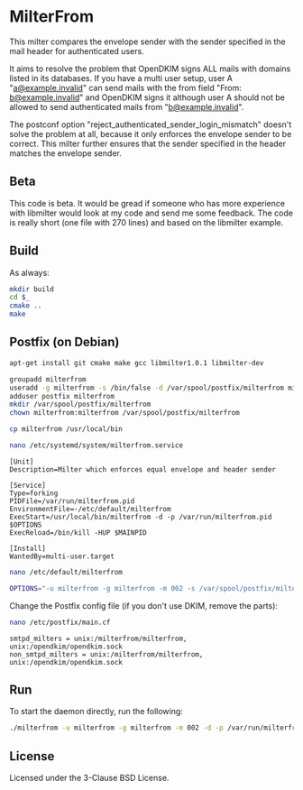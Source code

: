 # MilterFrom
This milter compares the envelope sender with the sender specified in the mail header for authenticated users.

It aims to resolve the problem that OpenDKIM signs ALL mails with domains listed in its databases. If you have a multi user setup, user A "a@example.invalid" can send mails with the from field "From: b@example.invalid" and OpenDKIM signs it although user A should not be allowed to send authenticated mails from "b@example.invalid".

The postconf option "reject_authenticated_sender_login_mismatch" doesn't solve the problem at all, because it only enforces the envelope sender to be correct. This milter further ensures that the sender specified in the header matches the envelope sender.

## Beta
This code is beta. It would be gread if someone who has more experience with libmilter would look at my code and send me some feedback. The code is really short (one file with 270 lines) and based on the libmilter example. 

## Build
As always:
```bash
mkdir build
cd $_
cmake ..
make
```

## Postfix (on Debian)
```bash
apt-get install git cmake make gcc libmilter1.0.1 libmilter-dev
```

```bash
groupadd milterfrom
useradd -g milterfrom -s /bin/false -d /var/spool/postfix/milterfrom milterfrom
adduser postfix milterfrom
mkdir /var/spool/postfix/milterfrom
chown milterfrom:milterfrom /var/spool/postfix/milterfrom
```

```bash
cp milterfrom /usr/local/bin
```
```bash
nano /etc/systemd/system/milterfrom.service
```
```
[Unit]
Description=Milter which enforces equal envelope and header sender

[Service]
Type=forking
PIDFile=/var/run/milterfrom.pid
EnvironmentFile=-/etc/default/milterfrom
ExecStart=/usr/local/bin/milterfrom -d -p /var/run/milterfrom.pid $OPTIONS
ExecReload=/bin/kill -HUP $MAINPID

[Install]
WantedBy=multi-user.target
```
```bash
nano /etc/default/milterfrom
```
```bash
OPTIONS="-u milterfrom -g milterfrom -m 002 -s /var/spool/postfix/milterfrom/milterfrom"
```

Change the Postfix config file (if you don't use DKIM, remove the parts):
```bash
nano /etc/postfix/main.cf
```
```
smtpd_milters = unix:/milterfrom/milterfrom, unix:/opendkim/opendkim.sock
non_smtpd_milters = unix:/milterfrom/milterfrom, unix:/opendkim/opendkim.sock
```

## Run
To start the daemon directly, run the following:
```bash
./milterfrom -u milterfrom -g milterfrom -m 002 -d -p /var/run/milterfrom.pid -s /var/spool/postfix/milterfrom/milterfrom
```

## License
Licensed under the 3-Clause BSD License.
